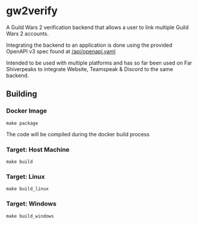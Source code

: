 # gw2verify

A Guild Wars 2 verification backend that allows a user to link multiple Guild Wars 2 accounts.

Integrating the backend to an application is done using the provided OpenAPI v3 spec found at [/api/openapi.yaml](https://github.com/vennekilde/gw2verify/api/openapi.yaml)

Intended to be used with multiple platforms and has so far been used on Far Shiverpeaks to integrate Website, Teamspeak & Discord to the same backend.

## Building

### Docker Image

`make package`

The code will be compiled during the docker build process

### Target: Host Machine

`make build`

### Target: Linux

`make build_linux`

### Target: Windows

`make build_windows`
